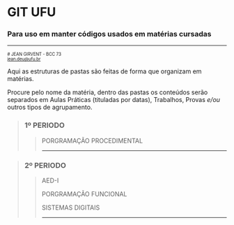 # GIT UFU
### Para uso em manter códigos usados em matérias cursadas

---
<sub><sup> # JEAN GIRVENT - BCC 73<br><jean.deu@ufu.br></sup></sub>



<p>Aqui as estruturas de pastas são feitas de forma que organizam em matérias.</p>
<p>Procure pelo nome da matéria, dentro das pastas os conteúdos serão separados em Aulas Práticas (tituladas por datas), Trabalhos, Provas <em>e/ou</em> outros tipos de agrupamento.</p>

> ### 1º PERIODO
>
>> PORGRAMAÇÃO PROCEDIMENTAL
>>
>> ---

> ### 2º PERIODO
>
>> AED-I
>> 
>> PORGRAMAÇÃO FUNCIONAL
>> 
>> SISTEMAS DIGITAIS
>>
>> ---
